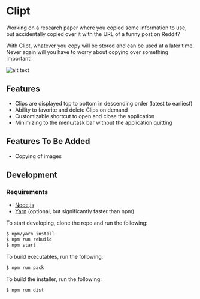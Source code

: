 # Clipt

Working on a research paper where you copied some information to use, but
accidentally copied over it with the URL of a funny post on Reddit?

With Clipt, whatever you copy will be stored and can be used at a later
time. Never again will you have to worry about copying over something
important!

![alt text](./src/assets/images/demo.png)

## Features
- Clips are displayed top to bottom in descending order (latest to earliest)
- Ability to favorite and delete Clips on demand
- Customizable shortcut to open and close the application
- Minimizing to the menu/task bar without the application quitting

## Features To Be Added
- Copying of images

## Development

### Requirements
- [Node.js](https://goo.gl/QXkkAl)
- [Yarn](https://goo.gl/QRG7dO) (optional, but significantly faster than npm)

To start developing, clone the repo and run the following:

```bash
$ npm/yarn install
$ npm run rebuild
$ npm start
```

To build executables, run the following:

```bash
$ npm run pack
```

To build the installer, run the following:

```bash
$ npm run dist
```

